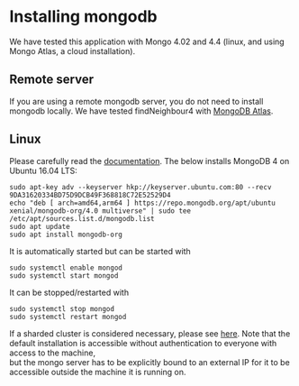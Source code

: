 # Installing mongodb
We have tested this application with  Mongo 4.02 and 4.4 (linux, and using Mongo Atlas, a cloud installation).

## Remote server
If you are using a remote mongodb server, you do not need to install mongodb locally.  We have tested findNeighbour4 with [MongoDB Atlas](https://www.mongodb.com/cloud/atlas).

## Linux
Please carefully read the [documentation](https://docs.mongodb.com/manual/tutorial/install-mongodb-on-ubuntu/).
The below installs MongoDB 4 on Ubuntu 16.04 LTS:
```
sudo apt-key adv --keyserver hkp://keyserver.ubuntu.com:80 --recv 9DA31620334BD75D9DCB49F368818C72E52529D4
echo "deb [ arch=amd64,arm64 ] https://repo.mongodb.org/apt/ubuntu xenial/mongodb-org/4.0 multiverse" | sudo tee /etc/apt/sources.list.d/mongodb.list
sudo apt update
sudo apt install mongodb-org
```

It is automatically started but can be started with
```
sudo systemctl enable mongod
sudo systemctl start mongod
```

It can be stopped/restarted with
```
sudo systemctl stop mongod
sudo systemctl restart mongod
```  

If a sharded cluster is considered necessary, please see [here](mongosharding.md).
Note that the default installation is accessible without authentication to everyone with access to the machine,   
but the mongo server has to be explicitly bound to an external IP for it to be accessible outside the machine it is running on.

